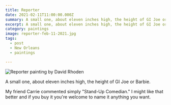 ```yaml
---
title: Reporter
date: 2021-02-11T11:00:00.000Z
summary: A small one, about eleven inches high, the height of GI Joe or Barbie.
excerpt: A small one, about eleven inches high, the height of GI Joe or Barbie.
category: paintings
image: reporter-feb-11-2021.jpg
tags:
  - post 
  - New Orleans
  - paintings

---
```


![Reporter painting by David Rhoden](/static/img/paintings/reporter-feb-11-2021.jpg "Reporter painting by David Rhoden")

A small one, about eleven inches high, the height of GI Joe or Barbie.

My friend Carrie commented simply "Stand-Up Comedian." I might like that better and if you buy it you're welcome to name it anything you want.